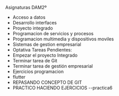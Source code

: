 Asignaturas DAM2º
- Acceso a datos
- Desarrollo interfaces
- Proyecto integrado
- Programacion de servicios y procesos
- Programacion multimedia y dispositivos moviles
- Sistemas de gestion empresarial
- Optativa
Tareas Pendientes:
- Empezar el proyecto Integrado
- Terminar tarea de Git
- Terminar tarea de gestión empresarial
- Ejercicios programacion
- flutter
- REPASANDO CONCEPTO DE GIT
- PRACTICO HACIENDO EJERCICIOS
--practica6
